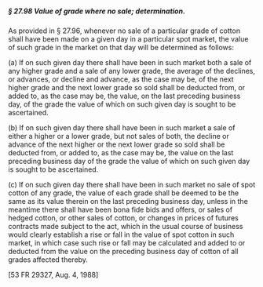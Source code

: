 ##### § 27.98 Value of grade where no sale; determination. #####

As provided in § 27.96, whenever no sale of a particular grade of cotton shall have been made on a given day in a particular spot market, the value of such grade in the market on that day will be determined as follows:

(a) If on such given day there shall have been in such market both a sale of any higher grade and a sale of any lower grade, the average of the declines, or advances, or decline and advance, as the case may be, of the next higher grade and the next lower grade so sold shall be deducted from, or added to, as the case may be, the value, on the last preceding business day, of the grade the value of which on such given day is sought to be ascertained.

(b) If on such given day there shall have been in such market a sale of either a higher or a lower grade, but not sales of both, the decline or advance of the next higher or the next lower grade so sold shall be deducted from, or added to, as the case may be, the value on the last preceding business day of the grade the value of which on such given day is sought to be ascertained.

(c) If on such given day there shall have been in such market no sale of spot cotton of any grade, the value of each grade shall be deemed to be the same as its value therein on the last preceding business day, unless in the meantime there shall have been bona fide bids and offers, or sales of hedged cotton, or other sales of cotton, or changes in prices of futures contracts made subject to the act, which in the usual course of business would clearly establish a rise or fall in the value of spot cotton in such market, in which case such rise or fall may be calculated and added to or deducted from the value on the preceding business day of cotton of all grades affected thereby.

[53 FR 29327, Aug. 4, 1988]